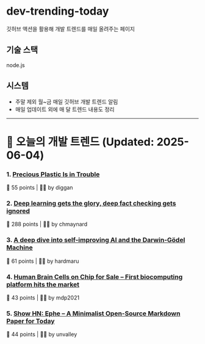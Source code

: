 # dev-trending-today
깃허브 액션을 활용해 개발 트렌드를 매일 올려주는 페이지

## 기술 스택
node.js
## 시스템
- 주말 제외 월~금 매일 깃허브 개발 트렌드 알림
- 매일 업데이트 외에 매 달 트렌드 내용도 정리
---

# 📰 오늘의 개발 트렌드 (Updated: 2025-06-04)

### 1. [Precious Plastic Is in Trouble](https://www.preciousplastic.com//news/problems-in-precious-plastic)
💬 55 points | 🧑‍💻 by diggan

### 2. [Deep learning gets the glory, deep fact checking gets ignored](https://rachel.fast.ai/posts/2025-06-04-enzyme-ml-fails/index.html)
💬 288 points | 🧑‍💻 by chmaynard

### 3. [A deep dive into self-improving AI and the Darwin-Gödel Machine](https://richardcsuwandi.github.io/blog/2025/dgm/)
💬 61 points | 🧑‍💻 by hardmaru

### 4. [Human Brain Cells on Chip for Sale – First biocomputing platform hits the market](https://spectrum.ieee.org/biological-computer-for-sale)
💬 43 points | 🧑‍💻 by mdp2021

### 5. [Show HN: Ephe – A Minimalist Open-Source Markdown Paper for Today](https://github.com/unvalley/ephe)
💬 44 points | 🧑‍💻 by unvalley

